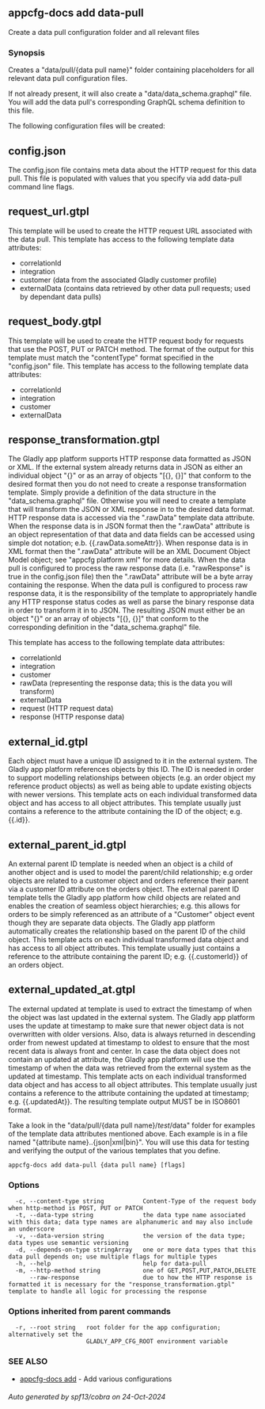 ## appcfg-docs add data-pull

Create a data pull configuration folder and all relevant files

### Synopsis

Creates a "data/pull/{data pull name}" folder containing placeholders for all relevant 
data pull configuration files.

If not already present, it will also create a "data/data_schema.graphql" file. You will
add the data pull's corresponding GraphQL schema definition to this file.

The following configuration files will be created:

config.json
-----------
The config.json file contains meta data about the HTTP request for this data pull. This
file is populated with values that you specify via add data-pull command line flags.

request_url.gtpl
----------------
This template will be used to create the HTTP request URL associated with the
data pull. This template has access to the following template data attributes:
- correlationId
- integration
- customer (data from the associated Gladly customer profile)
- externalData (contains data retrieved by other data pull requests; used by dependant data pulls)

request_body.gtpl
-----------------
This template will be used to create the HTTP request body for requests that
use the POST, PUT or PATCH method. The format of the output for this template
must match the "contentType" format specified in the "config.json" file. This
template has access to the following template data attributes:
- correlationId
- integration
- customer
- externalData
 
response_transformation.gtpl
----------------------------
The Gladly app platform supports HTTP response data formatted as JSON or XML. If
the external system already returns data in JSON as either an individual
object "{}" or as an array of objects "[{}, {}]" that conform to the desired
format then you do not need to create a response transformation template.
Simply provide a definition of the data structure in the "data_schema.graphql"
file. Otherwise you will need to create a template that will transform the JSON
or XML response in to the desired data format. HTTP response data is accessed
via the ".rawData" template data attribute. When the response data is in JSON
format then the ".rawData" attribute is an object representation of that data
and data fields can be accessed using simple dot notation; e.b. {{.rawData.someAttr}}.
When response data is in XML format then the ".rawData" attribute will be an
XML Document Object Model object; see "appcfg platform xml" for more details.
When the data pull is configured to process the raw response data (i.e. "rawResponse"
is true in the config.json file) then the ".rawData" attribute will be a
byte array containing the response. When the data pull is configured to process
raw response data, it is the responsibility of the template to appropriately
handle any HTTP response status codes as well as parse the binary response data
in order to transform it in to JSON. The resulting JSON must either be an object
"{}" or an array of objects "[{}, {}]" that conform to the corresponding
definition in the "data_schema.graphql" file.

This template has access to the following template data attributes:
- correlationId
- integration
- customer
- rawData (representing the response data; this is the data you will transform)
- externalData
- request (HTTP request data)
- response (HTTP response data)

external_id.gtpl
----------------
Each object must have a unique ID assigned to it in the external system. The
Gladly app platform references objects by this ID. The ID is needed in order
to support modelling relationships between objects (e.g. an order object my
reference product objects) as well as being able to update existing objects
with newer versions. This template acts on each individual transformed data
object and has access to all object attributes. This template usually just
contains a reference to the attribute containing the ID of the object;
e.g. {{.id}}.

external_parent_id.gtpl
-----------------------
An external parent ID template is needed when an object is a child of another
object and is used to model the parent/child relationship; e.g order objects
are related to a customer object and orders reference their parent via a
customer ID attribute on the orders object. The external parent ID template tells
the Gladly app platform how child objects are related and enables the creation
of seamless object hierarchies; e.g. this allows for orders to be simply
referenced as an attribute of a "Customer" object event though they are separate
data objects. The Gladly app platform automatically creates the relationship
based on the parent ID of the child object. This template acts on each individual
transformed data object and has access to all object attributes. This template
usually just contains a reference to the attribute containing the parent ID;
e.g. {{.customerId}} of an orders object.

external_updated_at.gtpl
------------------------
The external updated at template is used to extract the timestamp of when
the object was last updated in the external system. The Gladly app platform
uses the update at timestamp to make sure that newer object data is not
overwritten with older versions. Also, data is always returned in descending
order from newest updated at timestamp to oldest to ensure that the most recent
data is always front and center. In case the data object does not contain
an updated at attribute, the Gladly app platform will use the timestamp of
when the data was retrieved from the external system as the updated at
timestamp. This template acts on each individual transformed data object and
has access to all object attributes. This template usually just contains
a reference to the attribute containing the updated at timestamp;
e.g. {{.updatedAt}}. The resulting template output MUST be in ISO8601 format.


Take a look in the "data/pull/{data pull name}/_test_/data" folder for examples
of the template data attributes mentioned above. Each example is in a file
named "{attribute name}..{json|xml|bin}". You will use this data for testing and verifying
the output of the various templates that you define.


```
appcfg-docs add data-pull {data pull name} [flags]
```

### Options

```
  -c, --content-type string           Content-Type of the request body when http-method is POST, PUT or PATCH
  -t, --data-type string              the data type name associated with this data; data type names are alphanumeric and may also include an underscore
  -v, --data-version string           the version of the data type; data types use semantic versioning
  -d, --depends-on-type stringArray   one or more data types that this data pull depends on; use multiple flags for multiple types
  -h, --help                          help for data-pull
  -m, --http-method string            one of GET,POST,PUT,PATCH,DELETE
      --raw-response                  due to how the HTTP response is formatted it is necessary for the "response_transformation.gtpl" template to handle all logic for processing the response
```

### Options inherited from parent commands

```
  -r, --root string   root folder for the app configuration; alternatively set the
                      GLADLY_APP_CFG_ROOT environment variable
```

### SEE ALSO

* [appcfg-docs add](appcfg-docs_add.md)	 - Add various configurations

###### Auto generated by spf13/cobra on 24-Oct-2024
